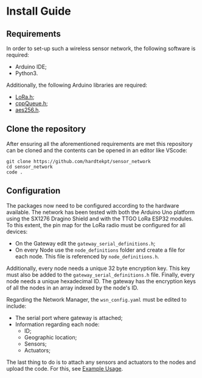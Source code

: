 # Install Guide

## Requirements

In order to set-up such a wireless sensor network, the following software is required:

- Arduino IDE;
- Python3.

Additionally, the following Arduino libraries are required:

- [LoRa.h](https://github.com/sandeepmistry/arduino-LoRa);
- [cppQueue.h](https://github.com/SMFSW/Queue);
- [aes256.h](https://github.com/ilvn/aes256).

## Clone the repository

After ensuring all the aforementioned requirements are met this repository can be cloned and the contents can be opened in an editor like VScode:

    git clone https://github.com/hardtekpt/sensor_network
    cd sensor_network
    code .

## Configuration

The packages now need to be configured according to the hardware available. The network has been tested with both the Arduino Uno platform using the SX1276 Dragino Shield and with the TTGO LoRa ESP32 modules. To this extent, the pin map for the LoRa radio must be configured for all devices:

- On the Gateway edit the `gateway_serial_definitions.h`;
- On every Node use the `node_definitions` folder and create a file for each node. This file is referenced by `node_definitions.h`.

Additionally, every node needs a unique 32 byte encryption key. This key must also be added to the `gateway_serial_definitions.h` file. Finally, every node needs a unique hexadecimal ID. The gateway has the encryption keys of all the nodes in an array indexed by the node's ID.

Regarding the Network Manager, the `wsn_config.yaml` must be edited to include:

- The serial port where gateway is attached;
- Information regarding each node:
    - ID;
    - Geographic location;
    - Sensors;
    - Actuators;

The last thing to do is to attach any sensors and actuators to the nodes and upload the code. For this, see [Example Usage](https://hardtekpt.github.io/sensor_network_docs/pages/example_usage/).